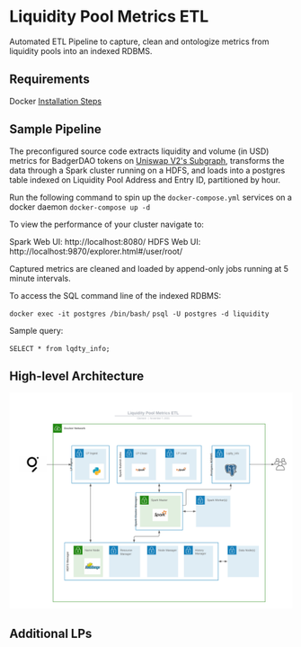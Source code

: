 

# Liquidity Pool Metrics ETL
Automated ETL Pipeline to capture, clean and ontologize metrics from liquidity pools into an indexed RDBMS.

## Requirements

Docker [Installation Steps](https://docs.docker.com/get-docker/)

## Sample Pipeline
The preconfigured source code extracts liquidity and volume (in USD) metrics for BadgerDAO tokens on [Uniswap V2's Subgraph](https://thegraph.com/hosted-service/subgraph/uniswap/uniswap-v2), transforms the data through a Spark cluster running on a HDFS, and loads into a postgres table indexed on Liquidity Pool Address and Entry ID, partitioned by hour. 

Run the following command to spin up the `docker-compose.yml` services on a docker daemon
`docker-compose up -d`

To view the performance of your cluster navigate to:

Spark Web UI: http://localhost:8080/
HDFS Web UI: http://localhost:9870/explorer.html#/user/root/

Captured metrics are cleaned and loaded by append-only jobs running at 5 minute intervals.  

To access the SQL command line of the indexed RDBMS:

`docker exec -it postgres /bin/bash/`
`psql -U postgres -d liquidity`

Sample query:

`SELECT * from lqdty_info;`

## High-level Architecture

![Architecture Diagram](https://github.com/goonlagoon/chainlink-lp/blob/main/media/architecture.png?raw=true)


## Additional LPs

